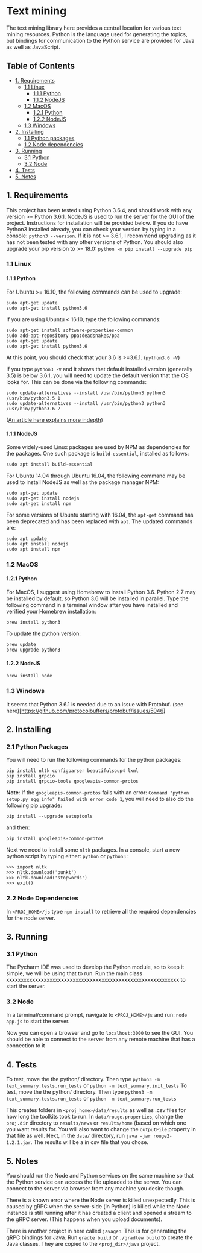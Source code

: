 # Text mining
The text mining library here provides a central location for various text mining resources. Python is the language used for generating the topics, but bindings for communication to the Python service are provided for Java as well as JavaScript.


## Table of Contents

* [1. Requirements](#Requirements)
  * [1.1 Linux](#linux)
	  * [1.1.1 Python](#linux-python)
	  * [1.1.2 NodeJS](#linux-nodejs)
  * [1.2 MacOS](macos)
      * [1.2.1 Python](#macos-python)
	  * [1.2.2 NodeJS](#macos-nodejs)
  * [1.3 Windows](#windows)
 * [2. Installing](#installing)
	 * [1.1 Python packages](#python-packages)
	 * [1.2 Node dependencies](#node-dependencies)
 * [3. Running](#running)
	 * [3.1 Python](#running-python)
	 * [3.2 Node](#running-node)
 * [4. Tests](#tests)
 * [5. Notes](#notes)


## 1. Requirements
This project has been tested using Python 3.6.4, and should work with any version >= Python 3.6.1. NodeJS is used to run the server for the GUI of the project. Instructions for installation will be provided below. If you do have Python3 installed already, you can check your version by typing in a console: `python3 --version`. If it is not >= 3.6.1, I recommend upgrading as it has not been tested with any other versions of Python. You should also upgrade your pip version to >= 18.0: `python -m pip install --upgrade pip`

### 1.1 Linux
#### 1.1.1 Python  <a name="linux-python"></a>
For Ubuntu >= 16.10, the following commands can be used to upgrade:
```
sudo apt-get update
sudo apt-get install python3.6
```

If you are using Ubuntu < 16.10, type the following commands:
```
sudo apt-get install software-properties-common
sudo add-apt-repository ppa:deadsnakes/ppa
sudo apt-get update
sudo apt-get install python3.6
```
At this point, you should check that your 3.6 is >=3.6.1. (`python3.6 -V`)

If you type `python3 -V` and  it shows that default installed version (generally 3.5) is below 3.6.1, you will need to update the default version that the OS looks for. This can be done via the following commands:
```
sudo update-alternatives --install /usr/bin/python3 python3 /usr/bin/python3.5 1
sudo update-alternatives --install /usr/bin/python3 python3 /usr/bin/python3.6 2
```
([An article here explains more indepth](http://ubuntuhandbook.org/index.php/2017/07/install-python-3-6-1-in-ubuntu-16-04-lts/))

#### 1.1.1 NodeJS <a name="linux-nodejs"></a>

Some widely-used Linux packages are used by NPM as dependencies for the packages. One such package is `build-essential`, installed as follows:
```
sudo apt install build-essential
```

For Ubuntu 14.04 through Ubuntu 16.04, the following command may be used to install NodeJS as well as the package manager NPM:
```
sudo apt-get update
sudo apt-get install nodejs
sudo apt-get install npm
```

For some versions of Ubuntu starting with 16.04, the `apt-get` command has been deprecated and has been replaced with `apt`. The updated commands are:
```
sudo apt update
sudo apt install nodejs
sudo apt install npm
```


### 1.2 MacOS
#### 1.2.1 Python <a name="macos-python"></a>
For MacOS, I suggest using Homebrew to install Python 3.6. Python 2.7 may be installed by default, so Python 3.6 will be installed in parallel. Type the following command in a terminal window after you have installed and verified your Homebrew installation:
```
brew install python3
```
To update the python version:
```
brew update
brew upgrade python3
```

#### 1.2.2 NodeJS <a name="macos-nodejs"></a>
```
brew install node
```

### 1.3 Windows
It seems that Python 3.6.1 is needed due to an issue with Protobuf. (see here)[https://github.com/protocolbuffers/protobuf/issues/5046]


## 2. Installing
### 2.1 Python Packages
You will need to run the following commands for the python packages:
```
pip install nltk configparser beautifulsoup4 lxml
pip install grpcio
pip install grpcio-tools googleapis-common-protos
```

**Note**: If the `googleapis-common-protos` fails with an error: `Command "python setup.py egg_info" failed with error code 1`, you will need to also do the following [pip upgrade](https://github.com/googleapis/google-cloud-python/issues/3884#issuecomment-325161411):

`pip install --upgrade setuptools`

and then:

`pip install googleapis-common-protos`

Next we need to install some `nltk` packages. In a console, start a new python script by typing either: `python` or `python3` :
```
>>> import nltk
>>> nltk.download('punkt')
>>> nltk.download('stopwords')
>>> exit()
```

### 2.2 Node Dependencies
In `<PROJ_HOME>/js` type `npm install` to retrieve all the required dependencies for the node server.

## 3. Running
### 3.1 Python <a name="running-python"></a>
The Pycharm IDE was used to develop the Python module, so to keep it simple, we will be using that to run. Run the main class xxxxxxxxxxxxxxxxxxxxxxxxxxxxxxxxxxxxxxxxxxxxxxxxxxxxxxxxxxxx to start the server.

### 3.2 Node <a name="running-node"></a>
In a terminal/command prompt, navigate to `<PROJ_HOME>/js` and run: `node app.js` to start the server.

Now you can open a browser and go to `localhost:3000` to see the GUI. You should be able to connect to the server from any remote machine that has a connection to it

## 4. Tests
To test, move the the python/ directory. Then type `python3 -m text_summary.tests.run_tests` or `python -m text_summary.init_tests`
To test, move the the python/ directory. Then type `python3 -m text_summary.tests.run_tests` or `python -m text_summary.run_tests`

This creates folders in `<proj_home>/data/results` as well as .csv files for how long the toolkits took to run. In `data/rouge.properties`, change the `proj.dir` directory to `results/news` or `results/home` (based on which one you want results for. You will also want to change the `outputFile` property in that file as well.  Next, in the `data/` directory, run `java -jar rouge2-1.2.1.jar`. The results will be a in csv file that you chose.


## 5. Notes
You should run the Node and Python services on the same machine so that the Python service can access the file uploaded to the server. You can connect to the server via browser from any machine you desire though.

There is a known error where the Node server is killed unexpectedly. This is caused by gRPC when the server-side (in Python) is killed while the Node instance is still running after it has created a client and opened a stream to the gRPC server. (This happens when you upload documents).

There is another project in here called `javagen`. This is for generating the gRPC bindings for Java. Run `gradle build` or `./gradlew build` to create the Java classes. They are copied to the `<proj_dir>/java` project.
